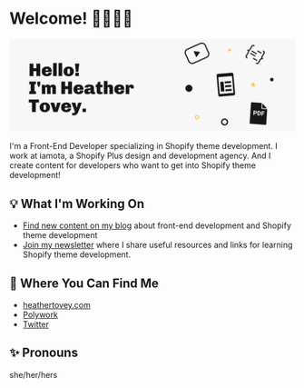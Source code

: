 # Welcome! 👋👩🏻‍💻

<img src="https://raw.githubusercontent.com/hrtovey/hrtovey/main/heathertovey.png" alt="Banner that reads Hello! I'm Heather Tovey.">

I'm a Front-End Developer specializing in Shopify theme development. I work at iamota, a Shopify Plus design and development agency. And I create content for developers who want to get into Shopify theme development!

## 💡 What I'm Working On
- [Find new content on my blog](https://www.heathertovey.com/blog/) about front-end development and Shopify theme development
- [Join my newsletter](https://www.subscribepage.com/shopify-coding) where I share useful resources and links for learning Shopify theme development.

## 📍 Where You Can Find Me
- [heathertovey.com](https://www.heathertovey.com/)
- [Polywork](https://updates.heathertovey.com)
- [Twitter](https://twitter.com/hrtovey)

## ✨ Pronouns
she/her/hers